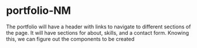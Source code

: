 # portfolio-NM
The portfolio will have a header with links to navigate to different sections of the page. It will have sections for about, skills, and a contact form. Knowing this, we can figure out the components to be created
